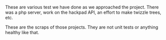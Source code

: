 These are various test we have done as we approached the project. There was a php server, work on the hackpad API, an effort to make twizzle trees, etc.

These are the scraps of those projects. They are not unit tests or anything healthy like that.

